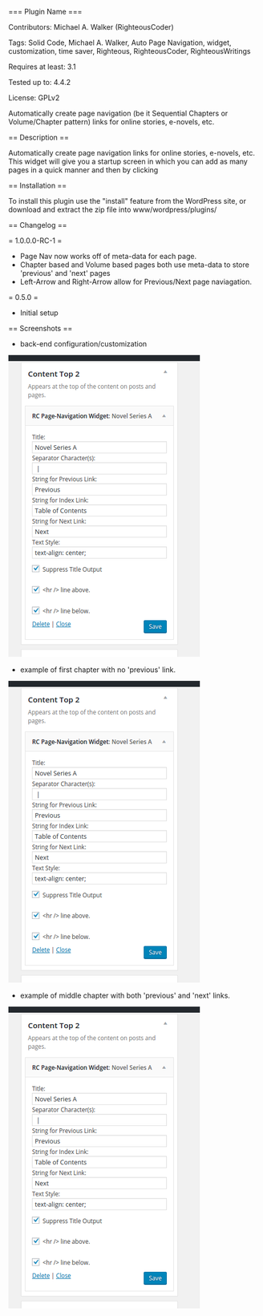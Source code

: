 === Plugin Name ===

Contributors: Michael A. Walker (RighteousCoder)

Tags: Solid Code, Michael A. Walker, Auto Page Navigation, widget, customization, time saver, Righteous, RighteousCoder, RighteousWritings

Requires at least: 3.1

Tested up to: 4.4.2

License: GPLv2

Automatically create page navigation (be it Sequential Chapters or Volume/Chapter pattern) links for online stories, e-novels, etc.

== Description ==

Automatically create page navigation links for online stories, e-novels, etc.
This widget will give you a startup screen in which you can add as many pages in a quick manner and then by clicking 

== Installation ==

To install this plugin use the "install" feature from the WordPress site, or download and extract the zip file into www/wordpress/plugins/

== Changelog ==

= 1.0.0.0-RC-1 =
* Page Nav now works off of meta-data for each page.
* Chapter based and Volume based pages both use meta-data to store 'previous' and 'next' pages
* Left-Arrow and Right-Arrow allow for Previous/Next page naviagation. 

= 0.5.0 =
* Initial setup

== Screenshots ==

* back-end configuration/customization

![back-end configuration/customization][screenshot-1] 


* example of first chapter with no 'previous' link.

![example of first chapter with no 'previous' link][screenshot-2]

* example of middle chapter with both 'previous' and 'next' links.

![example of middle chapter with both 'previous' and 'next' links][screenshot-3]

[screenshot-1]: https://github.com/mawalker/wordpress-content/blob/master/plugins/righteous-auto-page-navigation-widget/screenshot-1.png "back-end configuration/customization"
[screenshot-2]: https://github.com/mawalker/wordpress-content/blob/master/plugins/righteous-auto-page-navigation-widget/screenshot-1.png "example of first chapter with no 'previous' link"
[screenshot-3]: https://github.com/mawalker/wordpress-content/blob/master/plugins/righteous-auto-page-navigation-widget/screenshot-1.png "example of middle chapter with both 'previous' and 'next' links"
